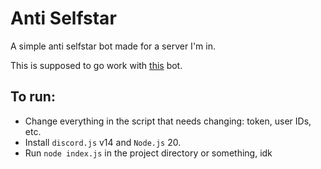 # Anti Selfstar
A simple anti selfstar bot made for a server I'm in.

This is supposed to go work with [this](https://top.gg/bot/655390915325591629) bot.

## To run:
- Change everything in the script that needs changing: token, user IDs, etc.
- Install `discord.js` v14 and `Node.js` 20.
- Run `node index.js` in the project directory or something, idk
